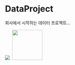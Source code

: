 # DataProject
회사에서 시작하는 데이터 프로젝트...

<img src='images/photo01.jpg'> <img>
<img src='images/photo02.jpg' width=100 height=100> <img>
